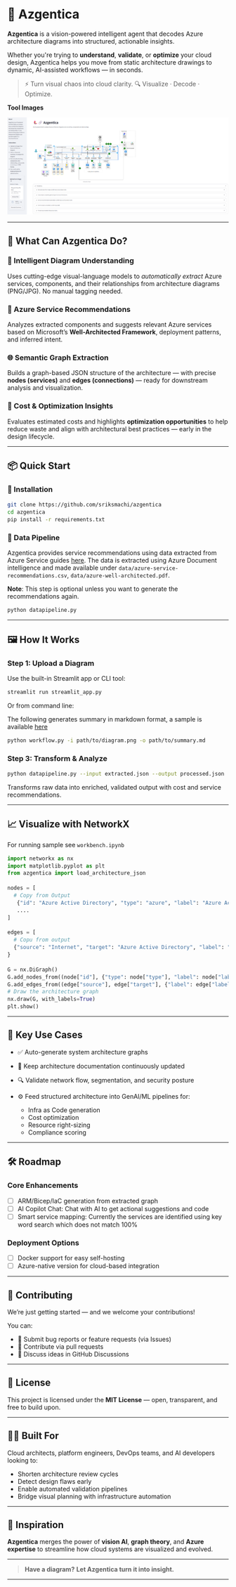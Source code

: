 # 🔷 Azgentica

**Azgentica** is a vision-powered intelligent agent that decodes Azure architecture diagrams into structured, actionable insights.

Whether you're trying to **understand**, **validate**, or **optimize** your cloud design, Azgentica helps you move from static architecture drawings to dynamic, AI-assisted workflows — in seconds.

> ⚡ Turn visual chaos into cloud clarity.
> 🔍 Visualize · Decode · Optimize.

**Tool Images**

![Alt text](sample_images/azgentica-homepage.png "Optional Title")



---

## 🚀 What Can Azgentica Do?



### 🧠 Intelligent Diagram Understanding

Uses cutting-edge visual-language models to *automatically extract* Azure services, components, and their relationships from architecture diagrams (PNG/JPG). No manual tagging needed.

### 🤖 Azure Service Recommendations

Analyzes extracted components and suggests relevant Azure services based on Microsoft’s **Well-Architected Framework**, deployment patterns, and inferred intent.


### 🌐 Semantic Graph Extraction

Builds a graph-based JSON structure of the architecture — with precise **nodes (services)** and **edges (connections)** — ready for downstream analysis and visualization.

### 💸 Cost & Optimization Insights

Evaluates estimated costs and highlights **optimization opportunities** to help reduce waste and align with architectural best practices — early in the design lifecycle.

---

## 📦 Quick Start

### 🔧 Installation

```bash
git clone https://github.com/sriksmachi/azgentica
cd azgentica
pip install -r requirements.txt
```


### 🚮 Data Pipeline

Azgentica provides service recommendations using data extracted from Azure Service guides [here](https://learn.microsoft.com/en-us/azure/well-architected/service-guides/?product=popular). The data is extracted using Azure Document intelligence and made available under `data/azure-service-recommendations.csv`, `data/azure-well-architected.pdf`. 

**Note**: This step is optional unless you want to generate the recommendations again. 

```bash 
python datapipeline.py
```

---

## 🖼️ How It Works

### Step 1: Upload a Diagram

Use the built-in Streamlit app or CLI tool:

```bash
streamlit run streamlit_app.py
```

Or from command line:

The following generates summary in markdown format, a sample is available [here](sample_images/azure_architecture_basic_summmary.md)

```bash
python workflow.py -i path/to/diagram.png -o path/to/summary.md
```


### Step 3: Transform & Analyze

```bash
python datapipeline.py --input extracted.json --output processed.json
```

Transforms raw data into enriched, validated output with cost and service recommendations.

---

## 📈 Visualize with NetworkX

For running sample see `workbench.ipynb`

```python
import networkx as nx
import matplotlib.pyplot as plt
from azgentica import load_architecture_json

nodes = [
  # Copy from Output
   {"id": "Azure Active Directory", "type": "azure", "label": "Azure Active Directory"}
   ....
]

edges = [
  # Copu from output
  {"source": "Internet", "target": "Azure Active Directory", "label": "Authentication"},
}

G = nx.DiGraph()
G.add_nodes_from((node["id"], {"type": node["type"], "label": node["label"]}) for node in nodes)
G.add_edges_from((edge["source"], edge["target"], {"label": edge["label"]}) for edge in edges)
# Draw the architecture graph
nx.draw(G, with_labels=True)
plt.show()
```

---

## 🧩 Key Use Cases

* ✅ Auto-generate system architecture graphs
* 🔄 Keep architecture documentation continuously updated
* 🔍 Validate network flow, segmentation, and security posture
* ⚙️ Feed structured architecture into GenAI/ML pipelines for:

  * Infra as Code generation
  * Cost optimization
  * Resource right-sizing
  * Compliance scoring

---

## 🛠️ Roadmap

### Core Enhancements

* [ ] ARM/Bicep/IaC generation from extracted graph
* [ ] AI Copilot Chat: Chat with AI to get actional suggestions and code
* [ ] Smart service mapping: Currently the services are identified using key word search which does not match 100%

### Deployment Options

* [ ] Docker support for easy self-hosting
* [ ] Azure-native version for cloud-based integration

---

## 🤝 Contributing

We’re just getting started — and we welcome your contributions!

You can:

* 🐛 Submit bug reports or feature requests (via Issues)
* 🚀 Contribute via pull requests
* 💬 Discuss ideas in GitHub Discussions

---

## 📄 License

This project is licensed under the **MIT License** — open, transparent, and free to build upon.

---

## 👨‍💻 Built For

Cloud architects, platform engineers, DevOps teams, and AI developers looking to:

* Shorten architecture review cycles
* Detect design flaws early
* Enable automated validation pipelines
* Bridge visual planning with infrastructure automation

---

## 🌟 Inspiration

**Azgentica** merges the power of **vision AI**, **graph theory**, and **Azure expertise** to streamline how cloud systems are visualized and evolved.

---

> **Have a diagram?**
> **Let Azgentica turn it into insight.**

---

